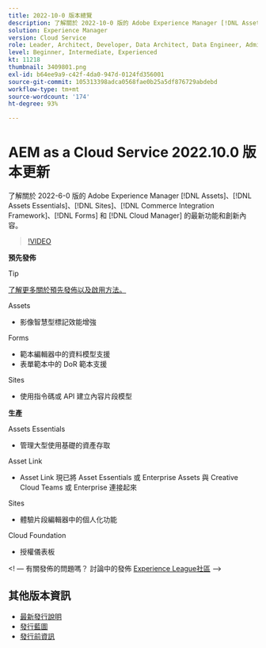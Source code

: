```yaml
---
title: 2022-10-0 版本總覽
description: 了解關於 2022-10-0 版的 Adobe Experience Manager [!DNL Assets Essentials], [!DNL Sites], [!DNL Screens], [!DNL Forms] 和 [!DNL Cloud Foundation] 的最新功能和創新。
solution: Experience Manager
version: Cloud Service
role: Leader, Architect, Developer, Data Architect, Data Engineer, Admin, User
level: Beginner, Intermediate, Experienced
kt: 11218
thumbnail: 3409801.png
exl-id: b64ee9a9-c42f-4da0-947d-0124fd356001
source-git-commit: 105313398adca0568fae0b25a5df876729abdebd
workflow-type: tm+mt
source-wordcount: '174'
ht-degree: 93%

---
```


# AEM as a Cloud Service 2022.10.0 版本更新

了解關於 2022-6-0 版的 Adobe Experience Manager [!DNL Assets]、[!DNL Assets Essentials]、[!DNL Sites]、[!DNL Commerce Integration Framework]、[!DNL Forms] 和 [!DNL Cloud Manager] 的最新功能和創新內容。

>[!VIDEO](https://video.tv.adobe.com/v/3409801/?quality=12&learn=on)

**預先發佈**

>[!TIP]
>
>[了解更多關於預先發佈以及啟用方法。](https://experienceleague.adobe.com/docs/experience-manager-cloud-service/content/release-notes/prerelease.html)

Assets

* 影像智慧型標記效能增強

Forms

* 範本編輯器中的資料模型支援
* 表單範本中的 DoR 範本支援

Sites

* 使用指令碼或 API 建立內容片段模型

**生產**

Assets Essentials

* 管理大型使用基礎的資產存取

Asset Link

* Asset Link 現已將 Asset Essentials 或 Enterprise Assets 與 Creative Cloud Teams 或 Enterprise 連接起來

Sites

* 體驗片段編輯器中的個人化功能

Cloud Foundation

* 授權儀表板

&lt;! — 有關發佈的問題嗎？  討論中的發佈 [Experience League社區](https://adobe.ly/3paYDAo) —>

## 其他版本資訊

* [最新發行說明](https://experienceleague.adobe.com/docs/experience-manager-cloud-service/content/release-notes/home.html?lang=zh-Hant)
* [發行藍圖](https://experienceleague.adobe.com/docs/experience-manager-release-information/aem-release-updates/update-releases-roadmap.html?lang=zh-Hant)
* [發行前資訊](https://experienceleague.adobe.com/docs/experience-manager-cloud-service/content/release-notes/prerelease.html?lang=zh-Hant)
